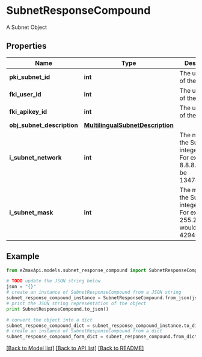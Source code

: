 # SubnetResponseCompound

A Subnet Object

## Properties
Name | Type | Description | Notes
------------ | ------------- | ------------- | -------------
**pki_subnet_id** | **int** | The unique ID of the Subnet | 
**fki_user_id** | **int** | The unique ID of the User | [optional] 
**fki_apikey_id** | **int** | The unique ID of the Apikey | [optional] 
**obj_subnet_description** | [**MultilingualSubnetDescription**](MultilingualSubnetDescription.md) |  | 
**i_subnet_network** | **int** | The network of the Subnet in integer form. For example 8.8.8.0 would be 134744064 | 
**i_subnet_mask** | **int** | The mask of the Subnet  in integer form. For example 255.255.255.0 would be 4294967040 | 

## Example

```python
from eZmaxApi.models.subnet_response_compound import SubnetResponseCompound

# TODO update the JSON string below
json = "{}"
# create an instance of SubnetResponseCompound from a JSON string
subnet_response_compound_instance = SubnetResponseCompound.from_json(json)
# print the JSON string representation of the object
print SubnetResponseCompound.to_json()

# convert the object into a dict
subnet_response_compound_dict = subnet_response_compound_instance.to_dict()
# create an instance of SubnetResponseCompound from a dict
subnet_response_compound_form_dict = subnet_response_compound.from_dict(subnet_response_compound_dict)
```
[[Back to Model list]](../README.md#documentation-for-models) [[Back to API list]](../README.md#documentation-for-api-endpoints) [[Back to README]](../README.md)



